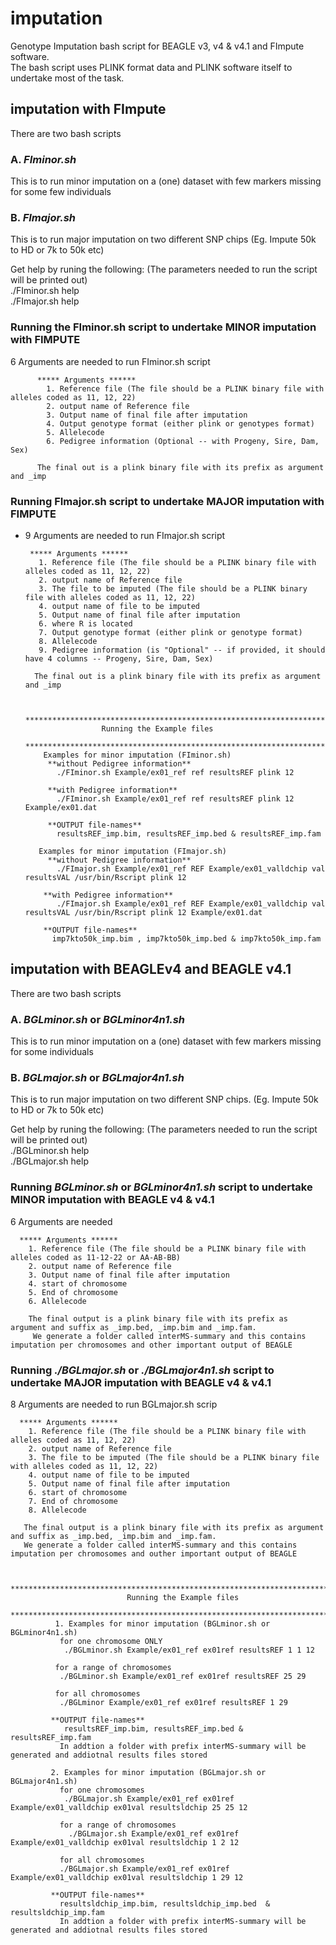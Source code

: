 # imputation
Genotype Imputation bash script for BEAGLE v3, v4 & v4.1 and FImpute software.  
The bash script uses PLINK format data and PLINK software itself to undertake most of the task.

## imputation with FImpute

There are two bash scripts  
### A. _FIminor.sh_   
This is to run minor imputation on a (one) dataset with few markers missing for some few individuals

### B. _FImajor.sh_  
This is to run major imputation on two different SNP chips (Eg. Impute 50k to HD or 7k to 50k etc)

Get help by runing the following: (The parameters needed to run the script will be printed out)  
./FIminor.sh help  
./FImajor.sh help  

### Running the FIminor.sh script to undertake MINOR imputation with FIMPUTE  
  6 Arguments are needed to run FIminor.sh script  

          ***** Arguments ******  
            1. Reference file (The file should be a PLINK binary file with alleles coded as 11, 12, 22)  
            2. output name of Reference file  
            3. Output name of final file after imputation  
            4. Output genotype format (either plink or genotypes format) 
            5. Allelecode  
            6. Pedigree information (Optional -- with Progeny, Sire, Dam, Sex) 
          
          The final out is a plink binary file with its prefix as argument and _imp  


### Running FImajor.sh script to undertake MAJOR imputation with FIMPUTE  
 * 9 Arguments are needed to run FImajor.sh script  

        ***** Arguments ******     
          1. Reference file (The file should be a PLINK binary file with alleles coded as 11, 12, 22)  
          2. output name of Reference file  
          3. The file to be imputed (The file should be a PLINK binary file with alleles coded as 11, 12, 22)  
          4. output name of file to be imputed  
          5. Output name of final file after imputation  
          6. where R is located  
          7. Output genotype format (either plink or genotype format)  
          8. Allelecode  
          9. Pedigree information (is "Optional" -- if provided, it should have 4 columns -- Progeny, Sire, Dam, Sex)  
         
         The final out is a plink binary file with its prefix as argument and _imp  


           ********************************************************************************
                        Running the Example files
           ********************************************************************************
           Examples for minor imputation (FIminor.sh)  
            **without Pedigree information**  
              ./FIminor.sh Example/ex01_ref ref resultsREF plink 12 

            **with Pedigree information**  
              ./FIminor.sh Example/ex01_ref ref resultsREF plink 12 Example/ex01.dat  

            **OUTPUT file-names**  
              resultsREF_imp.bim, resultsREF_imp.bed & resultsREF_imp.fam  

          Examples for minor imputation (FImajor.sh)
            **without Pedigree information**
              ./FImajor.sh Example/ex01_ref REF Example/ex01_valldchip val resultsVAL /usr/bin/Rscript plink 12

           **with Pedigree information** 
              ./FImajor.sh Example/ex01_ref REF Example/ex01_valldchip val resultsVAL /usr/bin/Rscript plink 12 Example/ex01.dat

           **OUTPUT file-names**  
             imp7kto50k_imp.bim , imp7kto50k_imp.bed & imp7kto50k_imp.fam  


## imputation with BEAGLEv4 and BEAGLE v4.1

There are two bash scripts  
### A. _BGLminor.sh_ or _BGLminor4n1.sh_
This is to run minor imputation on a (one) dataset with few markers missing for some individuals  

### B. _BGLmajor.sh_  or _BGLmajor4n1.sh_ 
This is to run major imputation on two different SNP chips. (Eg. Impute 50k to HD or 7k to 50k etc)  

Get help by runing the following: (The parameters needed to run the script will be printed out)  
./BGLminor.sh help  
./BGLmajor.sh help  

### Running _BGLminor.sh_ or _BGLminor4n1.sh_ script to undertake MINOR imputation with BEAGLE v4 & v4.1 
  6 Arguments are needed  

      ***** Arguments ******  
        1. Reference file (The file should be a PLINK binary file with alleles coded as 11-12-22 or AA-AB-BB)  
        2. output name of Reference file  
        3. Output name of final file after imputation  
        4. start of chromosome  
        5. End of chromosome  
        6. Allelecode
        
        The final output is a plink binary file with its prefix as argument and suffix as _imp.bed, _imp.bim and _imp.fam.  
         We generate a folder called interMS-summary and this contains imputation per chromosomes and other important output of BEAGLE


### Running _./BGLmajor.sh_ or _./BGLmajor4n1.sh_ script to undertake MAJOR imputation with BEAGLE v4 & v4.1  
8 Arguments are needed to run BGLmajor.sh scrip  

      ***** Arguments ****** 
        1. Reference file (The file should be a PLINK binary file with alleles coded as 11, 12, 22)  
        2. output name of Reference file  
        3. The file to be imputed (The file should be a PLINK binary file with alleles coded as 11, 12, 22)  
        4. output name of file to be imputed  
        5. Output name of final file after imputation  
        6. start of chromosome  
        7. End of chromosome  
        8. Allelecode

       The final output is a plink binary file with its prefix as argument and suffix as _imp.bed, _imp.bim and _imp.fam.  
       We generate a folder called interMS-summary and this contains imputation per chromosomes and outher important output of BEAGLE


           ********************************************************************************
                              Running the Example files
           ********************************************************************************
              1. Examples for minor imputation (BGLminor.sh or BGLminor4n1.sh)
               for one chromosome ONLY
                ./BGLminor.sh Example/ex01_ref ex01ref resultsREF 1 1 12

              for a range of chromosomes
               ./BGLminor.sh Example/ex01_ref ex01ref resultsREF 25 29

              for all chromosomes
               ./BGLminor Example/ex01_ref ex01ref resultsREF 1 29

             **OUTPUT file-names**  
                resultsREF_imp.bim, resultsREF_imp.bed & resultsREF_imp.fam 
               In addtion a folder with prefix interMS-summary will be generated and addiotnal results files stored

             2. Examples for minor imputation (BGLmajor.sh or BGLmajor4n1.sh)
               for one chromosomes
                ./BGLmajor.sh Example/ex01_ref ex01ref Example/ex01_valldchip ex01val resultsldchip 25 25 12

               for a range of chromosomes
                 ./BGLmajor.sh Example/ex01_ref ex01ref Example/ex01_valldchip ex01val resultsldchip 1 2 12

               for all chromosomes
               ./BGLmajor.sh Example/ex01_ref ex01ref Example/ex01_valldchip ex01val resultsldchip 1 29 12

             **OUTPUT file-names**  
               resultsldchip_imp.bim, resultsldchip_imp.bed  & resultsldchip_imp.fam  
               In addtion a folder with prefix interMS-summary will be generated and addiotnal results files stored

